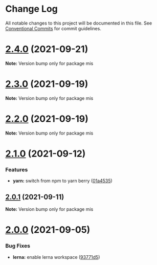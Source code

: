 # Change Log

All notable changes to this project will be documented in this file.
See [Conventional Commits](https://conventionalcommits.org) for commit guidelines.

# [2.4.0](https://github.com/sabertazimi/hust-web/compare/v2.3.0...v2.4.0) (2021-09-21)

**Note:** Version bump only for package mis





# [2.3.0](https://github.com/sabertazimi/hust-web/compare/v2.2.0...v2.3.0) (2021-09-19)

**Note:** Version bump only for package mis





# [2.2.0](https://github.com/sabertazimi/hust-web/compare/v2.1.0...v2.2.0) (2021-09-19)

**Note:** Version bump only for package mis





# [2.1.0](https://github.com/sabertazimi/hust-web/compare/v2.0.1...v2.1.0) (2021-09-12)


### Features

* **yarn:** switch from npm to yarn berry ([01a4535](https://github.com/sabertazimi/hust-web/commit/01a453550737290373c7c41cd2077fed98555a26))





## [2.0.1](https://github.com/sabertazimi/hust-web/compare/v2.0.0...v2.0.1) (2021-09-11)

**Note:** Version bump only for package mis





# [2.0.0](https://github.com/sabertazimi/hust-web/compare/v1.2.0...v2.0.0) (2021-09-05)


### Bug Fixes

* **lerna:** enable lerna workspace ([93771d5](https://github.com/sabertazimi/hust-web/commit/93771d5ad84d8fc96a66f93f0ec75a11a0fe6c65))
